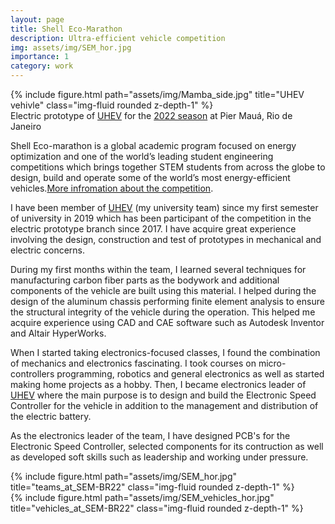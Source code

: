 ```yaml
---
layout: page
title: Shell Eco-Marathon
description: Ultra-efficient vehicle competition
img: assets/img/SEM_hor.jpg
importance: 1
category: work
---
```

<div class="row">
    <div class="col-sm mt-3 mt-md-0">
        {% include figure.html path="assets/img/Mamba_side.jpg" title="UHEV vehivle" class="img-fluid rounded z-depth-1" %}
    </div>
</div>
<div class="caption">
    Electric prototype of <a href="https://www.instagram.com/unisabanaheronsev/">UHEV</a> for the <a href="https://www.makethefuture.shell/en-gb/shell-eco-marathon/2022-programme/on-track/brazil">2022 season</a> at Pier Mauá, Rio de Janeiro
</div>


Shell Eco-marathon is a global academic program focused on energy optimization and one of the world’s leading student engineering competitions which brings together STEM students from across the globe to design, build and operate some of the world’s most energy-efficient vehicles.[More infromation about the competition](https://www.makethefuture.shell/en-gb/shell-eco-marathon/faq).

I have been member of [UHEV](https://www.instagram.com/unisabanaheronsev/) (my university team) since my first semester of university in 2019 which has been participant of the competition in the electric prototype branch since 2017. I have acquire great experience involving the design, construction and test of prototypes in mechanical and electric concerns.

During my first months within the team, I learned several techniques for manufacturing carbon fiber parts as the bodywork and additional components of the vehicle are built using this material. I helped during the design of the aluminum chassis performing finite element analysis to ensure the structural integrity of the vehicle during the operation. This helped me acquire experience using CAD and CAE software such as Autodesk Inventor and Altair HyperWorks.

When I started taking electronics-focused classes, I found the combination of mechanics and electronics fascinating. I took courses on micro-controllers programming, robotics and general electronics as well as started making home projects as a hobby. Then, I became electronics leader of [UHEV](https://www.instagram.com/unisabanaheronsev/) where the main purpose is to design and build the Electronic Speed Controller for the vehicle in addition to the management and distribution of the electric battery.

As the electronics leader of the team, I have designed PCB's for the Electronic Speed Controller, selected components for its contruction as well as developed soft skills such as leadership and working under pressure.

<div class="row justify-content-sm-center">
    <div class="col-sm-8 mt-3 mt-md-0">
        {% include figure.html path="assets/img/SEM_hor.jpg" title="teams_at_SEM-BR22" class="img-fluid rounded z-depth-1" %}
    </div>
    <div class="col-sm-4 mt-3 mt-md-0">
        {% include figure.html path="assets/img/SEM_vehicles_hor.jpg" title="vehicles_at_SEM-BR22" class="img-fluid rounded z-depth-1" %}
    </div>
</div>

